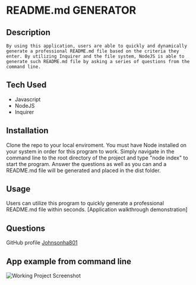 # README.md GENERATOR

  ## Description

    By using this application, users are able to quickly and dynamically generate a professional README.md file based on the criteria they enter. By utilizing Inquirer and the file system, NodeJS is able to generate such README.md file by asking a series of questions from the command line. 

  ## Tech Used

  * Javascript
  * NodeJS
  * Inquirer

  ## Installation

  Clone the repo to your local enviroment. You must have Node installed on your system in order for this program to work. Simply navigate in the command line to the root directory of the project and type "node index" to start the program. Answer the questions as well as you can and a README.md file will be generated and placed in the dist folder.

  ## Usage

  Users can utilize this program to quickly generate a professional README.md file within seconds.
  [Application walkthrough demonstration]

  ## Questions

  GitHub profile [Johnsonha801](https://github.com/Johnsonha801)

## App example from command line
![Working Project Screenshot](https://user-images.githubusercontent.com/84554237/134822958-5ab84966-c173-4441-b1b6-aa8c26156dae.PNG)
